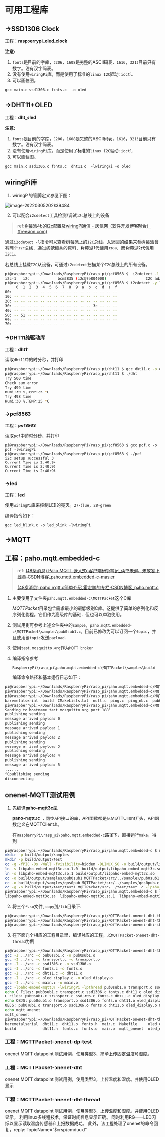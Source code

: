 # 可用工程库
## ->SSD1306 Clock
工程：**raspberrypi_oled_clock**

**注意:** 

1. `fonts`是目前的字库，`1206`，`1608`是完整的ASCII码表，`1616`，`3216`目前只有数字。没有汉字码表。
2. 没有使用`wiringPi`库，而是使用了标准的`linux I2C`驱动: `ioctl`. 
3. 可以画位图。

```
gcc main.c ssd1306.c fonts.c  -o oled
```

## ->DHT11+OLED
工程：**dht_oled**

**注意:** 

1. `fonts`是目前的字库，`1206`，`1608`是完整的ASCII码表，`1616`，`3216`目前只有数字。没有汉字码表。
2. 没有使用`wiringPi`库，而是使用了标准的`linux I2C`驱动: `ioctl`. 
3. 可以画位图。

```
gcc main.c ssd1306.c fonts.c  dht11.c  -lwiringPi -o oled
```



## wiringPi库

1. wiringPi的管脚定义参见下图：

![image-20220305202839484](README.assets/image-20220305202839484.png)

2. 可以配合`i2cdetect`工具检测/调试`i2c`总线上的设备

> ref:[树莓派4b的i2c配置及wiringPi通信 - 灰信网（软件开发博客聚合） (freesion.com)](https://www.freesion.com/article/6747174458/)
>

通过`i2cdetect -l`指令可以查看树莓派上的`I2C`总线，从返回的结果来看树莓派含有两个`I2C`总线，通过阅读相关的资料，树莓派1代使用`I2C0`，而树莓派2代使用`I2C1`。

若总线上挂载`I2C`从设备，可通过`i2cdetect`扫描某个`I2C`总线上的所有设备。

```bash
pi@raspberrypi:~/Downloads/RaspberryPi/rasp_pi/pcf8563 $  i2cdetect -l
i2c-1   i2c             bcm2835 (i2c@7e804000)                  I2C adapter
pi@raspberrypi:~/Downloads/RaspberryPi/rasp_pi/pcf8563 $ i2cdetect -y 1
     0  1  2  3  4  5  6  7  8  9  a  b  c  d  e  f
00:          -- -- -- -- -- -- -- -- -- -- -- -- -- 
10: -- -- -- -- -- -- -- -- -- -- -- -- -- -- -- -- 
20: -- -- -- -- -- -- -- -- -- -- -- -- -- -- -- -- 
30: -- -- -- -- -- -- -- -- -- -- -- -- 3c -- -- -- 
40: -- -- -- -- -- -- -- -- -- -- -- -- -- -- -- -- 
50: -- 51 -- -- -- -- -- -- -- -- -- -- -- -- -- -- 
60: -- -- -- -- -- -- -- -- -- -- -- -- -- -- -- -- 
70: -- -- -- -- -- -- -- --                         
```



### ->DHT11纯驱动库

工程：**dht11**

读取`dht11`中的时分秒，并打印

```bash
pi@raspberrypi:~/Downloads/RaspberryPi/rasp_pi/dht11 $ gcc dht11.c -o dht -lwiringPi
pi@raspberrypi:~/Downloads/RaspberryPi/rasp_pi/dht11 $ ./dht 
Try 500 time
Check sum error
Try 499 time
Humi:30 %,TEMP:25 *C
Try 498 time
Humi:30 %,TEMP:25 *C
```

### ->pcf8563
工程：**pcf8563**

读取`pcf`中的时分秒，并打印

```
pi@raspberrypi:~/Downloads/RaspberryPi/rasp_pi/pcf8563 $ gcc pcf.c -o pcf -lwiringPi
pi@raspberrypi:~/Downloads/RaspberryPi/rasp_pi/pcf8563 $ ./pcf 
i2c setup successful 3
Current Time is 2:40:94
Current Time is 2:40:95
Current Time is 2:40:96
```

### ->led
工程：**led**

使用`wiringPi`库来控制LED的亮灭。`27-blue`，`28-green`

编译指令如下：

```
gcc led_blink.c -o led_blink -lwiringPi
```



## ->MQTT
## 工程：**paho.mqtt.embedded-c**

> ref: [(48条消息) Paho MQTT 嵌入式c客户端研究笔记_读书未遍、未敢妄下雌黄-CSDN博客_paho.mqtt.embedded-c-master](https://blog.csdn.net/rambomatrix/article/details/62892151)
>
> [(48条消息) paho.mqtt.c简单介绍_霍宏鹏的专栏-CSDN博客_paho.mqtt.c](https://blog.csdn.net/huohongpeng/article/details/118381853)

1. 主要使用了文件夹`paho.mqtt.embedded-c\MQTTPacket`这个C库

   *MQTTPacket*目录包含需求最小的最低级别C库。这提供了简单的序列化和反序列化例程。它们作为高级库的基础，但也可以单独使用。

2. 测试用例可参考上述文件夹中的`sample`，`paho.mqtt.embedded-c\MQTTPacket\samples\pub0sub1.c`，目前已修改为可以订阅一个`topic`，并且使用该`topic`发送`payload`.

3. 使用`test.mosquitto.org`作为`MQTT broker`

4. 编译指令参考

   `RaspberryPi\rasp_pi\paho.mqtt.embedded-c\MQTTPacket\samples\build`

   编译命令路径和基本运行日志如下：

```bash
pi@raspberrypi:~/Downloads/RaspberryPi/rasp_pi/paho.mqtt.embedded-c/MQTTPacket/samples $ gcc -Wall -c transport.c -Os -s
pi@raspberrypi:~/Downloads/RaspberryPi/rasp_pi/paho.mqtt.embedded-c/MQTTPacket/samples $ gcc pub0sub1.c transport.o -I ../src ../src/MQTTConnectClient.c ../src/MQTTSerializePublish.c ../src/MQTTPacket.c ../src/MQTTSubscribeClient.c -o pub0sub1 ../src/MQTTDeserializePublish.c -Os -s ../src/MQTTConnectServer.c ../src/MQTTSubscribeServer.c ../src/MQTTUnsubscribeServer.c ../src/MQTTUnsubscribeClient.c -ggdb
pi@raspberrypi:~/Downloads/RaspberryPi/rasp_pi/paho.mqtt.embedded-c/MQTTPacket/samples $ ls
baremetalserial  build  CMakeLists.txt  null.c  ping.c  ping_nb.c  pub0sub1  pub0sub1.c  pub0sub1_nb.c  qos0pub.c  transport.c  transport.h  transport.o
pi@raspberrypi:~/Downloads/RaspberryPi/rasp_pi/paho.mqtt.embedded-c/MQTTPacket/samples $ ./pub0sub1 
Sending to hostname test.mosquitto.org port 1883
publishing sending
message arrived payload 0
publishing sending
message arrived payload 1
publishing sending
message arrived payload 2
publishing sending
message arrived payload 3
publishing sending
message arrived payload 4
publishing sending
message arrived payload 5
......
^Cpublishing sending
disconnecting
```



## onenet-MQTT测试用例

1. 先编译**paho-mqtt3c**库.

   **paho-mqtt3c** ：同步API接口的库，API函数都是以MQTTClient开头，API函数定义在MQTTClient.h。

   在`RaspberryPi\rasp_pi\paho.mqtt.embedded-c`路径下，直接运行`make`，得到

```bash
pi@raspberrypi:~/Downloads/RaspberryPi/rasp_pi/paho.mqtt.embedded-c $ make
mkdir -p build/output/samples
mkdir -p build/output/test
cc -g -fPIC -Os -Wall -fvisibility=hidden -DLINUX_SO -o build/output/libpaho-embed-mqtt3c.so.1.0 MQTTPacket/src/*.c -shared -Wl,-soname,libpaho-embed-mqtt3c.so.1
ln -s libpaho-embed-mqtt3c.so.1.0  build/output/libpaho-embed-mqtt3c.so.1
ln -s libpaho-embed-mqtt3c.so.1 build/output/libpaho-embed-mqtt3c.so
cc -o build/output/samples/pub0sub1 MQTTPacket/src/../samples/pub0sub1.c MQTTPacket/src/../samples/transport.o -lpaho-embed-mqtt3c -I MQTTPacket/src  -L build/output
cc -o build/output/samples/qos0pub MQTTPacket/src/../samples/qos0pub.c MQTTPacket/src/../samples/transport.o -lpaho-embed-mqtt3c -I MQTTPacket/src  -L build/output
cc -g -o build/output/test/test1 MQTTPacket/src/../test/test1.c -lpaho-embed-mqtt3c -I MQTTPacket/src  -L build/output
pi@raspberrypi:~/Downloads/RaspberryPi/rasp_pi/paho.mqtt.embedded-c $ ls build/output/
libpaho-embed-mqtt3c.so  libpaho-embed-mqtt3c.so.1  libpaho-embed-mqtt3c.so.1.0  samples  test
```

2. 将三个`*.so`文件, `copy`到`/lib`目录下.

```bash
pi@raspberrypi:~/Downloads/RaspberryPi/rasp_pi/MQTTPacket-onenet-dht-thread $ sudo cp ../../paho.mqtt.embedded-c/build/output/libpaho-embed-mqtt3c.so /lib
pi@raspberrypi:~/Downloads/RaspberryPi/rasp_pi/MQTTPacket-onenet-dht-thread $ cp ../../paho.mqtt.embedded-c/build/output/libpaho-embed-mqtt3c.so.1 /lib
pi@raspberrypi:~/Downloads/RaspberryPi/rasp_pi/MQTTPacket-onenet-dht-thread $ cp ../../paho.mqtt.embedded-c/build/output/libpaho-embed-mqtt3c.so.1.0 /lib
```

3. 在下面几个相应的工程目录里，编译对应的工程，以`MQTTPacket-onenet-dht-thread`为例

```bash
pi@raspberrypi:~/Downloads/RaspberryPi/rasp_pi/MQTTPacket-onenet-dht-thread/samples $ make
gcc -I ../src -c pub0sub1.c -o pub0sub1.o
gcc -I ../src -c transport.c -o transport.o
gcc -I ../src -c ssd1306.c -o ssd1306.o
gcc -I ../src -c fonts.c -o fonts.o
gcc -I ../src -c dht11.c -o dht11.o
gcc -I ../src -c oled_display.c -o oled_display.o
gcc -I ../src -c main.c -o main.o
gcc -lpaho-embed-mqtt3c -lwiringPi -lpthread pub0sub1.o transport.o ssd1306.o fonts.o dht11.o oled_display.o main.o -o mqtt_onenet
echo C Files: pub0sub1.c transport.c ssd1306.c fonts.c dht11.c oled_display.c main.c
C Files: pub0sub1.c transport.c ssd1306.c fonts.c dht11.c oled_display.c main.c
echo OBJS: pub0sub1.o transport.o ssd1306.o fonts.o dht11.o oled_display.o main.o
OBJS: pub0sub1.o transport.o ssd1306.o fonts.o dht11.o oled_display.o main.o
echo mqtt_onenet
mqtt_onenet
pi@raspberrypi:~/Downloads/RaspberryPi/rasp_pi/MQTTPacket-onenet-dht-thread/samples $ ls
baremetalserial  dht11.c  dht11.o  fonts.h  main.c  Makefile     oled_display.c  oled_display.o  pub0sub1.h  ssd1306.c  ssd1306.o    transport.h
build            dht11.h  fonts.c  fonts.o  main.o  mqtt_onenet  oled_display.h  pub0sub1.c      pub0sub1.o  ssd1306.h  transport.c  transport.o
```

### 工程：**MQTTPacket-onenet-dp-test**

onenet MQTT datapoint 测试用例，使用类型3，简单上传固定温度和湿度。

### 工程：**MQTTPacket-onenet-dht**

onenet MQTT datapoint 测试用例，使用类型3，上传温度和湿度。并使用OLED显示

### 工程：**MQTTPacket-onenet-dht-thread**

onenet MQTT datapoint 测试用例，使用类型3，上传温度和湿度。并使用OLED显示。
利用linux多线程技术，保证时间信息显示正确。
同时利用RG——LED闪烁以显示读取温度传感器和上报数据成功。
此外，该工程处理了onenet的命令回复，reply: TopicName=”$crsp/cmduuid”  